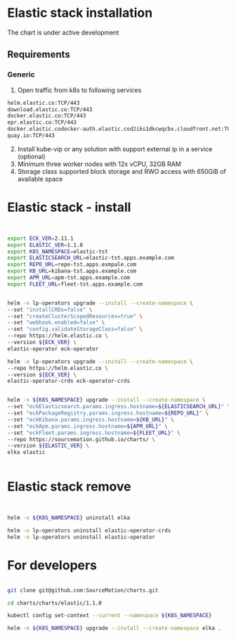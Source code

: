 
# Elastic stack installation

The chart is under active development

## Requirements

### Generic

1. Open traffic from k8s to following services

```bash
helm.elastic.co:TCP/443
download.elastic.co:TCP/443
docker.elastic.co:TCP/443
epr.elastic.co:TCP/443
docker.elastic.codocker-auth.elastic.cod2iks1dkcwqcbx.cloudfront.net:TCP/443
quay.io:TCP/443
```

2. Install kube-vip or any solution with support external ip in a service (optional)
3. Minimum three worker nodes with 12x vCPU, 32GB RAM
4. Storage class supported block storage and RWO access with 650GiB of available space


# Elastic stack - install

```bash


export ECK_VER=2.11.1
export ELASTIC_VER=1.1.0
export K8S_NAMESPACE=elastic-tst
export ELASTICSEARCH_URL=elastic-tst.apps.example.com
export REPO_URL=repo-tst.apps.exmpale.com
export KB_URL=kibana-tst.apps.example.com
export APM_URL=apm-tst.apps.example.com
export FLEET_URL=fleet-tst.apps.example.com


helm -n lp-operators upgrade --install --create-namespace \
--set "installCRDs=false" \
--set "createClusterScopedResources=true" \
--set "webhook.enabled=false" \
--set "config.validateStorageClass=false" \
--repo https://helm.elastic.co \
--version ${ECK_VER} \
elastic-operator eck-operator

helm -n lp-operators upgrade --install --create-namespace \
--repo https://helm.elastic.co \
--version ${ECK_VER} \
elastic-operator-crds eck-operator-crds


helm -n ${K8S_NAMESPACE} upgrade --install --create-namespace \
--set "eckElasticsearch.params.ingress.hostname=${ELASTICSEARCH_URL}" \
--set "eckPackageRegistry.params.ingress.hostname=${REPO_URL}" \
--set "eckKibana.params.ingress.hostname=${KB_URL}" \
--set "eckApm.params.ingress.hostname=${APM_URL}" \
--set "eckFleet.params.ingress.hostname=${FLEET_URL}" \
--repo https://sourcemation.github.io/charts/ \
--version ${ELASTIC_VER} \
elka elastic



```

# Elastic stack remove


```bash


helm -n ${K8S_NAMESPACE} uninstall elka

helm -n lp-operators uninstall elastic-operator-crds
helm -n lp-operators uninstall elastic-operator

```


# For developers


```bash 

git clone git@github.com:SourceMation/charts.git

cd charts/charts/elastic/1.1.0

kubectl config set-context --current --namespace ${K8S_NAMESPACE}

helm -n ${K8S_NAMESPACE} upgrade --install --create-namespace elka .

```
